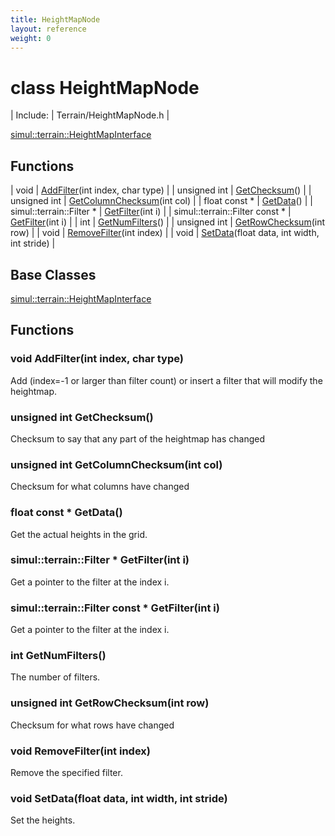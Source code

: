 ```yaml
---
title: HeightMapNode
layout: reference
weight: 0
---
```

class HeightMapNode
===

| Include: | Terrain/HeightMapNode.h |


[simul::terrain::HeightMapInterface](heightmapinterface.html)

Functions
---

| void | [AddFilter](#AddFilter)(int index, char type) |
| unsigned int | [GetChecksum](#GetChecksum)() |
| unsigned int | [GetColumnChecksum](#GetColumnChecksum)(int col) |
| float  const * | [GetData](#GetData)() |
| simul::terrain::Filter * | [GetFilter](#GetFilter)(int i) |
| simul::terrain::Filter  const * | [GetFilter](#GetFilter)(int i) |
| int | [GetNumFilters](#GetNumFilters)() |
| unsigned int | [GetRowChecksum](#GetRowChecksum)(int row) |
| void | [RemoveFilter](#RemoveFilter)(int index) |
| void | [SetData](#SetData)(float data, int width, int stride) |


Base Classes
---
[simul::terrain::HeightMapInterface](heightmapinterface.html)

Functions
---
<a name="AddFilter"></a>
### void AddFilter(int index, char type)
Add (index=-1 or larger than filter count) or insert a filter that will modify the heightmap.
<a name="GetChecksum"></a>
### unsigned int GetChecksum()
Checksum to say that any part of the heightmap has changed
<a name="GetColumnChecksum"></a>
### unsigned int GetColumnChecksum(int col)
Checksum for what columns have changed
<a name="GetData"></a>
### float  const * GetData()
Get the actual heights in the grid.
<a name="GetFilter"></a>
### simul::terrain::Filter * GetFilter(int i)
Get a pointer to the filter at the index i.
<a name="GetFilter"></a>
### simul::terrain::Filter  const * GetFilter(int i)
Get a pointer to the filter at the index i.
<a name="GetNumFilters"></a>
### int GetNumFilters()
The number of filters.
<a name="GetRowChecksum"></a>
### unsigned int GetRowChecksum(int row)
Checksum for what rows have changed
<a name="RemoveFilter"></a>
### void RemoveFilter(int index)
Remove the specified filter.
<a name="SetData"></a>
### void SetData(float data, int width, int stride)
Set the heights.
